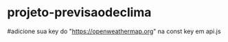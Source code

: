 # projeto-previsaodeclima

#adicione sua key do "https://openweathermap.org" na const key em api.js 

